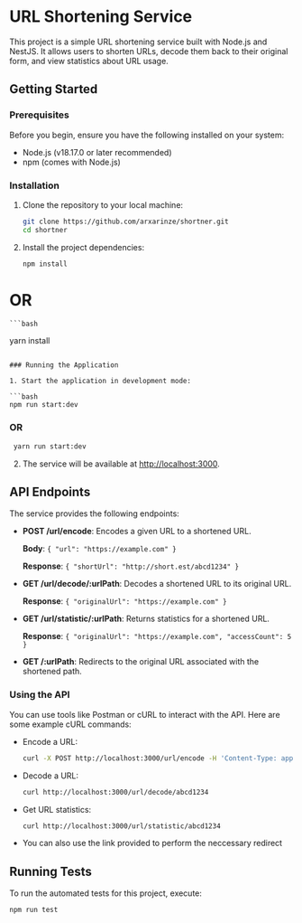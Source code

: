 # URL Shortening Service

This project is a simple URL shortening service built with Node.js and NestJS. It allows users to shorten URLs, decode them back to their original form, and view statistics about URL usage.

## Getting Started

### Prerequisites

Before you begin, ensure you have the following installed on your system:

- Node.js (v18.17.0 or later recommended)
- npm (comes with Node.js)

### Installation

1. Clone the repository to your local machine:

   ```bash
   git clone https://github.com/arxarinze/shortner.git
   cd shortner
   ```

2. Install the project dependencies:

   ```bash
   npm install
   ```

# OR

    ```bash

yarn install

```

### Running the Application

1. Start the application in development mode:

```bash
npm run start:dev
```

### OR

```bash
 yarn run start:dev
```

2. The service will be available at [http://localhost:3000](http://localhost:3000).

## API Endpoints

The service provides the following endpoints:

- **POST /url/encode**: Encodes a given URL to a shortened URL.

  **Body**: `{ "url": "https://example.com" }`

  **Response**: `{ "shortUrl": "http://short.est/abcd1234" }`

- **GET /url/decode/:urlPath**: Decodes a shortened URL to its original URL.

  **Response**: `{ "originalUrl": "https://example.com" }`

- **GET /url/statistic/:urlPath**: Returns statistics for a shortened URL.

  **Response**: `{ "originalUrl": "https://example.com", "accessCount": 5 }`

- **GET /:urlPath**: Redirects to the original URL associated with the shortened path.

### Using the API

You can use tools like Postman or cURL to interact with the API. Here are some example cURL commands:

- Encode a URL:

  ```bash
  curl -X POST http://localhost:3000/url/encode -H 'Content-Type: application/json' -d '{"url": "https://example.com"}'
  ```

- Decode a URL:

  ```bash
  curl http://localhost:3000/url/decode/abcd1234
  ```

- Get URL statistics:

  ```bash
  curl http://localhost:3000/url/statistic/abcd1234
  ```

- You can also use the link provided to perform the neccessary redirect

## Running Tests

To run the automated tests for this project, execute:

```bash
npm run test
```
